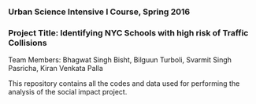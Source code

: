 ### Urban Science Intensive I Course, Spring 2016
### Project Title: __Identifying NYC Schools with high risk of Traffic Collisions__

Team Members: Bhagwat Singh Bisht, Bilguun Turboli, Svarmit Singh Pasricha, Kiran Venkata Palla

This repository contains all the codes and data used for performing the analysis of the social impact project.
